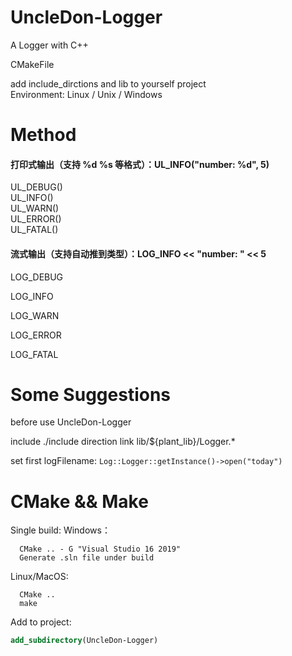 # UncleDon-Logger
A Logger with C++  

CMakeFile  

add include_dirctions and lib to yourself project  
Environment: Linux / Unix / Windows

# Method  
#### 打印式输出（支持 %d %s 等格式）：UL_INFO("number: %d", 5)

UL_DEBUG()  
UL_INFO()  
UL_WARN()  
UL_ERROR()  
UL_FATAL()  

#### 流式输出（支持自动推到类型）：LOG_INFO << "number: " << 5

LOG_DEBUG

LOG_INFO

LOG_WARN

LOG_ERROR

LOG_FATAL

# Some Suggestions
before use UncleDon-Logger  

include ./include direction
link lib/${plant_lib}/Logger.*

set first logFilename: `Log::Logger::getInstance()->open("today") `

# CMake && Make  
Single build:
Windows：  
```shell
  CMake .. - G "Visual Studio 16 2019"  
  Generate .sln file under build  
```

Linux/MacOS:  
```shell
  CMake ..  
  make  
```

Add to project:
```cmake
add_subdirectory(UncleDon-Logger)
```